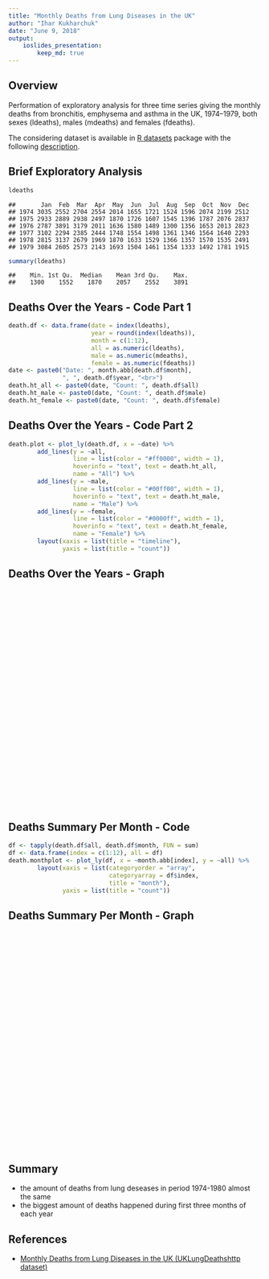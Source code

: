 ```yaml
---
title: "Monthly Deaths from Lung Diseases in the UK"
author: "Ihar Kukharchuk"
date: "June 9, 2018"
output:
    ioslides_presentation:
        keep_md: true
---
```




## Overview

Performation of exploratory analysis for three time series giving the monthly
deaths from bronchitis, emphysema and asthma in the UK, 1974–1979, both sexes
(ldeaths), males (mdeaths) and females (fdeaths).

The considering dataset is available in [R datasets][1] package with the
following [description][2].

[1]: http://stat.ethz.ch/R-manual/R-devel/library/datasets/html/00Index.html
[2]: http://stat.ethz.ch/R-manual/R-devel/library/datasets/html/UKLungDeaths.html

## Brief Exploratory Analysis


```r
ldeaths
```

```
##       Jan  Feb  Mar  Apr  May  Jun  Jul  Aug  Sep  Oct  Nov  Dec
## 1974 3035 2552 2704 2554 2014 1655 1721 1524 1596 2074 2199 2512
## 1975 2933 2889 2938 2497 1870 1726 1607 1545 1396 1787 2076 2837
## 1976 2787 3891 3179 2011 1636 1580 1489 1300 1356 1653 2013 2823
## 1977 3102 2294 2385 2444 1748 1554 1498 1361 1346 1564 1640 2293
## 1978 2815 3137 2679 1969 1870 1633 1529 1366 1357 1570 1535 2491
## 1979 3084 2605 2573 2143 1693 1504 1461 1354 1333 1492 1781 1915
```

```r
summary(ldeaths)
```

```
##    Min. 1st Qu.  Median    Mean 3rd Qu.    Max. 
##    1300    1552    1870    2057    2552    3891
```

## Deaths Over the Years - Code Part 1


```r
death.df <- data.frame(date = index(ldeaths),
                       year = round(index(ldeaths)),
                       month = c(1:12),
                       all = as.numeric(ldeaths),
                       male = as.numeric(mdeaths),
                       female = as.numeric(fdeaths))
date <- paste0("Date: ", month.abb[death.df$month],
               ", ", death.df$year, "<br>")
death.ht_all <- paste0(date, "Count: ", death.df$all)
death.ht_male <- paste0(date, "Count: ", death.df$male)
death.ht_female <- paste0(date, "Count: ", death.df$female)
```

## Deaths Over the Years - Code Part 2


```r
death.plot <- plot_ly(death.df, x = ~date) %>%
        add_lines(y = ~all,
                  line = list(color = "#ff0000", width = 1),
                  hoverinfo = "text", text = death.ht_all,
                  name = "All") %>%
        add_lines(y = ~male,
                  line = list(color = "#00ff00", width = 1),
                  hoverinfo = "text", text = death.ht_male,
                  name = "Male") %>%
        add_lines(y = ~female,
                  line = list(color = "#0000ff", width = 1),
                  hoverinfo = "text", text = death.ht_female,
                  name = "Female") %>%
        layout(xaxis = list(title = "timeline"),
               yaxis = list(title = "count"))
```

## Deaths Over the Years - Graph

<!--html_preserve--><div id="3ca21d80fb55" style="width:720px;height:432px;" class="plotly html-widget"></div>
<script type="application/json" data-for="3ca21d80fb55">{"x":{"visdat":{"3ca2b822301":["function () ","plotlyVisDat"]},"cur_data":"3ca2b822301","attrs":{"3ca2b822301":{"x":{},"alpha":1,"sizes":[10,100],"y":{},"type":"scatter","mode":"lines","line":{"color":"#ff0000","width":1},"hoverinfo":"text","text":["Date: Jan, 1974<br>Count: 3035","Date: Feb, 1974<br>Count: 2552","Date: Mar, 1974<br>Count: 2704","Date: Apr, 1974<br>Count: 2554","Date: May, 1974<br>Count: 2014","Date: Jun, 1974<br>Count: 1655","Date: Jul, 1974<br>Count: 1721","Date: Aug, 1975<br>Count: 1524","Date: Sep, 1975<br>Count: 1596","Date: Oct, 1975<br>Count: 2074","Date: Nov, 1975<br>Count: 2199","Date: Dec, 1975<br>Count: 2512","Date: Jan, 1975<br>Count: 2933","Date: Feb, 1975<br>Count: 2889","Date: Mar, 1975<br>Count: 2938","Date: Apr, 1975<br>Count: 2497","Date: May, 1975<br>Count: 1870","Date: Jun, 1975<br>Count: 1726","Date: Jul, 1976<br>Count: 1607","Date: Aug, 1976<br>Count: 1545","Date: Sep, 1976<br>Count: 1396","Date: Oct, 1976<br>Count: 1787","Date: Nov, 1976<br>Count: 2076","Date: Dec, 1976<br>Count: 2837","Date: Jan, 1976<br>Count: 2787","Date: Feb, 1976<br>Count: 3891","Date: Mar, 1976<br>Count: 3179","Date: Apr, 1976<br>Count: 2011","Date: May, 1976<br>Count: 1636","Date: Jun, 1976<br>Count: 1580","Date: Jul, 1976<br>Count: 1489","Date: Aug, 1977<br>Count: 1300","Date: Sep, 1977<br>Count: 1356","Date: Oct, 1977<br>Count: 1653","Date: Nov, 1977<br>Count: 2013","Date: Dec, 1977<br>Count: 2823","Date: Jan, 1977<br>Count: 3102","Date: Feb, 1977<br>Count: 2294","Date: Mar, 1977<br>Count: 2385","Date: Apr, 1977<br>Count: 2444","Date: May, 1977<br>Count: 1748","Date: Jun, 1977<br>Count: 1554","Date: Jul, 1978<br>Count: 1498","Date: Aug, 1978<br>Count: 1361","Date: Sep, 1978<br>Count: 1346","Date: Oct, 1978<br>Count: 1564","Date: Nov, 1978<br>Count: 1640","Date: Dec, 1978<br>Count: 2293","Date: Jan, 1978<br>Count: 2815","Date: Feb, 1978<br>Count: 3137","Date: Mar, 1978<br>Count: 2679","Date: Apr, 1978<br>Count: 1969","Date: May, 1978<br>Count: 1870","Date: Jun, 1978<br>Count: 1633","Date: Jul, 1978<br>Count: 1529","Date: Aug, 1979<br>Count: 1366","Date: Sep, 1979<br>Count: 1357","Date: Oct, 1979<br>Count: 1570","Date: Nov, 1979<br>Count: 1535","Date: Dec, 1979<br>Count: 2491","Date: Jan, 1979<br>Count: 3084","Date: Feb, 1979<br>Count: 2605","Date: Mar, 1979<br>Count: 2573","Date: Apr, 1979<br>Count: 2143","Date: May, 1979<br>Count: 1693","Date: Jun, 1979<br>Count: 1504","Date: Jul, 1980<br>Count: 1461","Date: Aug, 1980<br>Count: 1354","Date: Sep, 1980<br>Count: 1333","Date: Oct, 1980<br>Count: 1492","Date: Nov, 1980<br>Count: 1781","Date: Dec, 1980<br>Count: 1915"],"name":"All"},"3ca2b822301.1":{"x":{},"alpha":1,"sizes":[10,100],"y":{},"type":"scatter","mode":"lines","line":{"color":"#00ff00","width":1},"hoverinfo":"text","text":["Date: Jan, 1974<br>Count: 2134","Date: Feb, 1974<br>Count: 1863","Date: Mar, 1974<br>Count: 1877","Date: Apr, 1974<br>Count: 1877","Date: May, 1974<br>Count: 1492","Date: Jun, 1974<br>Count: 1249","Date: Jul, 1974<br>Count: 1280","Date: Aug, 1975<br>Count: 1131","Date: Sep, 1975<br>Count: 1209","Date: Oct, 1975<br>Count: 1492","Date: Nov, 1975<br>Count: 1621","Date: Dec, 1975<br>Count: 1846","Date: Jan, 1975<br>Count: 2103","Date: Feb, 1975<br>Count: 2137","Date: Mar, 1975<br>Count: 2153","Date: Apr, 1975<br>Count: 1833","Date: May, 1975<br>Count: 1403","Date: Jun, 1975<br>Count: 1288","Date: Jul, 1976<br>Count: 1186","Date: Aug, 1976<br>Count: 1133","Date: Sep, 1976<br>Count: 1053","Date: Oct, 1976<br>Count: 1347","Date: Nov, 1976<br>Count: 1545","Date: Dec, 1976<br>Count: 2066","Date: Jan, 1976<br>Count: 2020","Date: Feb, 1976<br>Count: 2750","Date: Mar, 1976<br>Count: 2283","Date: Apr, 1976<br>Count: 1479","Date: May, 1976<br>Count: 1189","Date: Jun, 1976<br>Count: 1160","Date: Jul, 1976<br>Count: 1113","Date: Aug, 1977<br>Count: 970","Date: Sep, 1977<br>Count: 999","Date: Oct, 1977<br>Count: 1208","Date: Nov, 1977<br>Count: 1467","Date: Dec, 1977<br>Count: 2059","Date: Jan, 1977<br>Count: 2240","Date: Feb, 1977<br>Count: 1634","Date: Mar, 1977<br>Count: 1722","Date: Apr, 1977<br>Count: 1801","Date: May, 1977<br>Count: 1246","Date: Jun, 1977<br>Count: 1162","Date: Jul, 1978<br>Count: 1087","Date: Aug, 1978<br>Count: 1013","Date: Sep, 1978<br>Count: 959","Date: Oct, 1978<br>Count: 1179","Date: Nov, 1978<br>Count: 1229","Date: Dec, 1978<br>Count: 1655","Date: Jan, 1978<br>Count: 2019","Date: Feb, 1978<br>Count: 2284","Date: Mar, 1978<br>Count: 1942","Date: Apr, 1978<br>Count: 1423","Date: May, 1978<br>Count: 1340","Date: Jun, 1978<br>Count: 1187","Date: Jul, 1978<br>Count: 1098","Date: Aug, 1979<br>Count: 1004","Date: Sep, 1979<br>Count: 970","Date: Oct, 1979<br>Count: 1140","Date: Nov, 1979<br>Count: 1110","Date: Dec, 1979<br>Count: 1812","Date: Jan, 1979<br>Count: 2263","Date: Feb, 1979<br>Count: 1820","Date: Mar, 1979<br>Count: 1846","Date: Apr, 1979<br>Count: 1531","Date: May, 1979<br>Count: 1215","Date: Jun, 1979<br>Count: 1075","Date: Jul, 1980<br>Count: 1056","Date: Aug, 1980<br>Count: 975","Date: Sep, 1980<br>Count: 940","Date: Oct, 1980<br>Count: 1081","Date: Nov, 1980<br>Count: 1294","Date: Dec, 1980<br>Count: 1341"],"name":"Male"},"3ca2b822301.2":{"x":{},"alpha":1,"sizes":[10,100],"y":{},"type":"scatter","mode":"lines","line":{"color":"#0000ff","width":1},"hoverinfo":"text","text":["Date: Jan, 1974<br>Count: 901","Date: Feb, 1974<br>Count: 689","Date: Mar, 1974<br>Count: 827","Date: Apr, 1974<br>Count: 677","Date: May, 1974<br>Count: 522","Date: Jun, 1974<br>Count: 406","Date: Jul, 1974<br>Count: 441","Date: Aug, 1975<br>Count: 393","Date: Sep, 1975<br>Count: 387","Date: Oct, 1975<br>Count: 582","Date: Nov, 1975<br>Count: 578","Date: Dec, 1975<br>Count: 666","Date: Jan, 1975<br>Count: 830","Date: Feb, 1975<br>Count: 752","Date: Mar, 1975<br>Count: 785","Date: Apr, 1975<br>Count: 664","Date: May, 1975<br>Count: 467","Date: Jun, 1975<br>Count: 438","Date: Jul, 1976<br>Count: 421","Date: Aug, 1976<br>Count: 412","Date: Sep, 1976<br>Count: 343","Date: Oct, 1976<br>Count: 440","Date: Nov, 1976<br>Count: 531","Date: Dec, 1976<br>Count: 771","Date: Jan, 1976<br>Count: 767","Date: Feb, 1976<br>Count: 1141","Date: Mar, 1976<br>Count: 896","Date: Apr, 1976<br>Count: 532","Date: May, 1976<br>Count: 447","Date: Jun, 1976<br>Count: 420","Date: Jul, 1976<br>Count: 376","Date: Aug, 1977<br>Count: 330","Date: Sep, 1977<br>Count: 357","Date: Oct, 1977<br>Count: 445","Date: Nov, 1977<br>Count: 546","Date: Dec, 1977<br>Count: 764","Date: Jan, 1977<br>Count: 862","Date: Feb, 1977<br>Count: 660","Date: Mar, 1977<br>Count: 663","Date: Apr, 1977<br>Count: 643","Date: May, 1977<br>Count: 502","Date: Jun, 1977<br>Count: 392","Date: Jul, 1978<br>Count: 411","Date: Aug, 1978<br>Count: 348","Date: Sep, 1978<br>Count: 387","Date: Oct, 1978<br>Count: 385","Date: Nov, 1978<br>Count: 411","Date: Dec, 1978<br>Count: 638","Date: Jan, 1978<br>Count: 796","Date: Feb, 1978<br>Count: 853","Date: Mar, 1978<br>Count: 737","Date: Apr, 1978<br>Count: 546","Date: May, 1978<br>Count: 530","Date: Jun, 1978<br>Count: 446","Date: Jul, 1978<br>Count: 431","Date: Aug, 1979<br>Count: 362","Date: Sep, 1979<br>Count: 387","Date: Oct, 1979<br>Count: 430","Date: Nov, 1979<br>Count: 425","Date: Dec, 1979<br>Count: 679","Date: Jan, 1979<br>Count: 821","Date: Feb, 1979<br>Count: 785","Date: Mar, 1979<br>Count: 727","Date: Apr, 1979<br>Count: 612","Date: May, 1979<br>Count: 478","Date: Jun, 1979<br>Count: 429","Date: Jul, 1980<br>Count: 405","Date: Aug, 1980<br>Count: 379","Date: Sep, 1980<br>Count: 393","Date: Oct, 1980<br>Count: 411","Date: Nov, 1980<br>Count: 487","Date: Dec, 1980<br>Count: 574"],"name":"Female"}},"layout":{"margin":{"b":40,"l":60,"t":25,"r":10},"xaxis":{"domain":[0,1],"title":"timeline"},"yaxis":{"domain":[0,1],"title":"count"},"hovermode":"closest","showlegend":true},"source":"A","config":{"modeBarButtonsToAdd":[{"name":"Collaborate","icon":{"width":1000,"ascent":500,"descent":-50,"path":"M487 375c7-10 9-23 5-36l-79-259c-3-12-11-23-22-31-11-8-22-12-35-12l-263 0c-15 0-29 5-43 15-13 10-23 23-28 37-5 13-5 25-1 37 0 0 0 3 1 7 1 5 1 8 1 11 0 2 0 4-1 6 0 3-1 5-1 6 1 2 2 4 3 6 1 2 2 4 4 6 2 3 4 5 5 7 5 7 9 16 13 26 4 10 7 19 9 26 0 2 0 5 0 9-1 4-1 6 0 8 0 2 2 5 4 8 3 3 5 5 5 7 4 6 8 15 12 26 4 11 7 19 7 26 1 1 0 4 0 9-1 4-1 7 0 8 1 2 3 5 6 8 4 4 6 6 6 7 4 5 8 13 13 24 4 11 7 20 7 28 1 1 0 4 0 7-1 3-1 6-1 7 0 2 1 4 3 6 1 1 3 4 5 6 2 3 3 5 5 6 1 2 3 5 4 9 2 3 3 7 5 10 1 3 2 6 4 10 2 4 4 7 6 9 2 3 4 5 7 7 3 2 7 3 11 3 3 0 8 0 13-1l0-1c7 2 12 2 14 2l218 0c14 0 25-5 32-16 8-10 10-23 6-37l-79-259c-7-22-13-37-20-43-7-7-19-10-37-10l-248 0c-5 0-9-2-11-5-2-3-2-7 0-12 4-13 18-20 41-20l264 0c5 0 10 2 16 5 5 3 8 6 10 11l85 282c2 5 2 10 2 17 7-3 13-7 17-13z m-304 0c-1-3-1-5 0-7 1-1 3-2 6-2l174 0c2 0 4 1 7 2 2 2 4 4 5 7l6 18c0 3 0 5-1 7-1 1-3 2-6 2l-173 0c-3 0-5-1-8-2-2-2-4-4-4-7z m-24-73c-1-3-1-5 0-7 2-2 3-2 6-2l174 0c2 0 5 0 7 2 3 2 4 4 5 7l6 18c1 2 0 5-1 6-1 2-3 3-5 3l-174 0c-3 0-5-1-7-3-3-1-4-4-5-6z"},"click":"function(gd) { \n        // is this being viewed in RStudio?\n        if (location.search == '?viewer_pane=1') {\n          alert('To learn about plotly for collaboration, visit:\\n https://cpsievert.github.io/plotly_book/plot-ly-for-collaboration.html');\n        } else {\n          window.open('https://cpsievert.github.io/plotly_book/plot-ly-for-collaboration.html', '_blank');\n        }\n      }"}],"cloud":false},"data":[{"x":[1974,1974.08333333333,1974.16666666667,1974.25,1974.33333333333,1974.41666666667,1974.5,1974.58333333333,1974.66666666667,1974.75,1974.83333333333,1974.91666666667,1975,1975.08333333333,1975.16666666667,1975.25,1975.33333333333,1975.41666666667,1975.5,1975.58333333333,1975.66666666667,1975.75,1975.83333333333,1975.91666666667,1976,1976.08333333333,1976.16666666667,1976.25,1976.33333333333,1976.41666666667,1976.5,1976.58333333333,1976.66666666667,1976.75,1976.83333333333,1976.91666666667,1977,1977.08333333333,1977.16666666667,1977.25,1977.33333333333,1977.41666666667,1977.5,1977.58333333333,1977.66666666667,1977.75,1977.83333333333,1977.91666666667,1978,1978.08333333333,1978.16666666667,1978.25,1978.33333333333,1978.41666666667,1978.5,1978.58333333333,1978.66666666667,1978.75,1978.83333333333,1978.91666666667,1979,1979.08333333333,1979.16666666667,1979.25,1979.33333333333,1979.41666666667,1979.5,1979.58333333333,1979.66666666667,1979.75,1979.83333333333,1979.91666666667],"y":[3035,2552,2704,2554,2014,1655,1721,1524,1596,2074,2199,2512,2933,2889,2938,2497,1870,1726,1607,1545,1396,1787,2076,2837,2787,3891,3179,2011,1636,1580,1489,1300,1356,1653,2013,2823,3102,2294,2385,2444,1748,1554,1498,1361,1346,1564,1640,2293,2815,3137,2679,1969,1870,1633,1529,1366,1357,1570,1535,2491,3084,2605,2573,2143,1693,1504,1461,1354,1333,1492,1781,1915],"type":"scatter","mode":"lines","line":{"fillcolor":"rgba(31,119,180,1)","color":"#ff0000","width":1},"hoverinfo":["text","text","text","text","text","text","text","text","text","text","text","text","text","text","text","text","text","text","text","text","text","text","text","text","text","text","text","text","text","text","text","text","text","text","text","text","text","text","text","text","text","text","text","text","text","text","text","text","text","text","text","text","text","text","text","text","text","text","text","text","text","text","text","text","text","text","text","text","text","text","text","text"],"text":["Date: Jan, 1974<br>Count: 3035","Date: Feb, 1974<br>Count: 2552","Date: Mar, 1974<br>Count: 2704","Date: Apr, 1974<br>Count: 2554","Date: May, 1974<br>Count: 2014","Date: Jun, 1974<br>Count: 1655","Date: Jul, 1974<br>Count: 1721","Date: Aug, 1975<br>Count: 1524","Date: Sep, 1975<br>Count: 1596","Date: Oct, 1975<br>Count: 2074","Date: Nov, 1975<br>Count: 2199","Date: Dec, 1975<br>Count: 2512","Date: Jan, 1975<br>Count: 2933","Date: Feb, 1975<br>Count: 2889","Date: Mar, 1975<br>Count: 2938","Date: Apr, 1975<br>Count: 2497","Date: May, 1975<br>Count: 1870","Date: Jun, 1975<br>Count: 1726","Date: Jul, 1976<br>Count: 1607","Date: Aug, 1976<br>Count: 1545","Date: Sep, 1976<br>Count: 1396","Date: Oct, 1976<br>Count: 1787","Date: Nov, 1976<br>Count: 2076","Date: Dec, 1976<br>Count: 2837","Date: Jan, 1976<br>Count: 2787","Date: Feb, 1976<br>Count: 3891","Date: Mar, 1976<br>Count: 3179","Date: Apr, 1976<br>Count: 2011","Date: May, 1976<br>Count: 1636","Date: Jun, 1976<br>Count: 1580","Date: Jul, 1976<br>Count: 1489","Date: Aug, 1977<br>Count: 1300","Date: Sep, 1977<br>Count: 1356","Date: Oct, 1977<br>Count: 1653","Date: Nov, 1977<br>Count: 2013","Date: Dec, 1977<br>Count: 2823","Date: Jan, 1977<br>Count: 3102","Date: Feb, 1977<br>Count: 2294","Date: Mar, 1977<br>Count: 2385","Date: Apr, 1977<br>Count: 2444","Date: May, 1977<br>Count: 1748","Date: Jun, 1977<br>Count: 1554","Date: Jul, 1978<br>Count: 1498","Date: Aug, 1978<br>Count: 1361","Date: Sep, 1978<br>Count: 1346","Date: Oct, 1978<br>Count: 1564","Date: Nov, 1978<br>Count: 1640","Date: Dec, 1978<br>Count: 2293","Date: Jan, 1978<br>Count: 2815","Date: Feb, 1978<br>Count: 3137","Date: Mar, 1978<br>Count: 2679","Date: Apr, 1978<br>Count: 1969","Date: May, 1978<br>Count: 1870","Date: Jun, 1978<br>Count: 1633","Date: Jul, 1978<br>Count: 1529","Date: Aug, 1979<br>Count: 1366","Date: Sep, 1979<br>Count: 1357","Date: Oct, 1979<br>Count: 1570","Date: Nov, 1979<br>Count: 1535","Date: Dec, 1979<br>Count: 2491","Date: Jan, 1979<br>Count: 3084","Date: Feb, 1979<br>Count: 2605","Date: Mar, 1979<br>Count: 2573","Date: Apr, 1979<br>Count: 2143","Date: May, 1979<br>Count: 1693","Date: Jun, 1979<br>Count: 1504","Date: Jul, 1980<br>Count: 1461","Date: Aug, 1980<br>Count: 1354","Date: Sep, 1980<br>Count: 1333","Date: Oct, 1980<br>Count: 1492","Date: Nov, 1980<br>Count: 1781","Date: Dec, 1980<br>Count: 1915"],"name":"All","xaxis":"x","yaxis":"y","frame":null},{"x":[1974,1974.08333333333,1974.16666666667,1974.25,1974.33333333333,1974.41666666667,1974.5,1974.58333333333,1974.66666666667,1974.75,1974.83333333333,1974.91666666667,1975,1975.08333333333,1975.16666666667,1975.25,1975.33333333333,1975.41666666667,1975.5,1975.58333333333,1975.66666666667,1975.75,1975.83333333333,1975.91666666667,1976,1976.08333333333,1976.16666666667,1976.25,1976.33333333333,1976.41666666667,1976.5,1976.58333333333,1976.66666666667,1976.75,1976.83333333333,1976.91666666667,1977,1977.08333333333,1977.16666666667,1977.25,1977.33333333333,1977.41666666667,1977.5,1977.58333333333,1977.66666666667,1977.75,1977.83333333333,1977.91666666667,1978,1978.08333333333,1978.16666666667,1978.25,1978.33333333333,1978.41666666667,1978.5,1978.58333333333,1978.66666666667,1978.75,1978.83333333333,1978.91666666667,1979,1979.08333333333,1979.16666666667,1979.25,1979.33333333333,1979.41666666667,1979.5,1979.58333333333,1979.66666666667,1979.75,1979.83333333333,1979.91666666667],"y":[2134,1863,1877,1877,1492,1249,1280,1131,1209,1492,1621,1846,2103,2137,2153,1833,1403,1288,1186,1133,1053,1347,1545,2066,2020,2750,2283,1479,1189,1160,1113,970,999,1208,1467,2059,2240,1634,1722,1801,1246,1162,1087,1013,959,1179,1229,1655,2019,2284,1942,1423,1340,1187,1098,1004,970,1140,1110,1812,2263,1820,1846,1531,1215,1075,1056,975,940,1081,1294,1341],"type":"scatter","mode":"lines","line":{"fillcolor":"rgba(255,127,14,1)","color":"#00ff00","width":1},"hoverinfo":["text","text","text","text","text","text","text","text","text","text","text","text","text","text","text","text","text","text","text","text","text","text","text","text","text","text","text","text","text","text","text","text","text","text","text","text","text","text","text","text","text","text","text","text","text","text","text","text","text","text","text","text","text","text","text","text","text","text","text","text","text","text","text","text","text","text","text","text","text","text","text","text"],"text":["Date: Jan, 1974<br>Count: 2134","Date: Feb, 1974<br>Count: 1863","Date: Mar, 1974<br>Count: 1877","Date: Apr, 1974<br>Count: 1877","Date: May, 1974<br>Count: 1492","Date: Jun, 1974<br>Count: 1249","Date: Jul, 1974<br>Count: 1280","Date: Aug, 1975<br>Count: 1131","Date: Sep, 1975<br>Count: 1209","Date: Oct, 1975<br>Count: 1492","Date: Nov, 1975<br>Count: 1621","Date: Dec, 1975<br>Count: 1846","Date: Jan, 1975<br>Count: 2103","Date: Feb, 1975<br>Count: 2137","Date: Mar, 1975<br>Count: 2153","Date: Apr, 1975<br>Count: 1833","Date: May, 1975<br>Count: 1403","Date: Jun, 1975<br>Count: 1288","Date: Jul, 1976<br>Count: 1186","Date: Aug, 1976<br>Count: 1133","Date: Sep, 1976<br>Count: 1053","Date: Oct, 1976<br>Count: 1347","Date: Nov, 1976<br>Count: 1545","Date: Dec, 1976<br>Count: 2066","Date: Jan, 1976<br>Count: 2020","Date: Feb, 1976<br>Count: 2750","Date: Mar, 1976<br>Count: 2283","Date: Apr, 1976<br>Count: 1479","Date: May, 1976<br>Count: 1189","Date: Jun, 1976<br>Count: 1160","Date: Jul, 1976<br>Count: 1113","Date: Aug, 1977<br>Count: 970","Date: Sep, 1977<br>Count: 999","Date: Oct, 1977<br>Count: 1208","Date: Nov, 1977<br>Count: 1467","Date: Dec, 1977<br>Count: 2059","Date: Jan, 1977<br>Count: 2240","Date: Feb, 1977<br>Count: 1634","Date: Mar, 1977<br>Count: 1722","Date: Apr, 1977<br>Count: 1801","Date: May, 1977<br>Count: 1246","Date: Jun, 1977<br>Count: 1162","Date: Jul, 1978<br>Count: 1087","Date: Aug, 1978<br>Count: 1013","Date: Sep, 1978<br>Count: 959","Date: Oct, 1978<br>Count: 1179","Date: Nov, 1978<br>Count: 1229","Date: Dec, 1978<br>Count: 1655","Date: Jan, 1978<br>Count: 2019","Date: Feb, 1978<br>Count: 2284","Date: Mar, 1978<br>Count: 1942","Date: Apr, 1978<br>Count: 1423","Date: May, 1978<br>Count: 1340","Date: Jun, 1978<br>Count: 1187","Date: Jul, 1978<br>Count: 1098","Date: Aug, 1979<br>Count: 1004","Date: Sep, 1979<br>Count: 970","Date: Oct, 1979<br>Count: 1140","Date: Nov, 1979<br>Count: 1110","Date: Dec, 1979<br>Count: 1812","Date: Jan, 1979<br>Count: 2263","Date: Feb, 1979<br>Count: 1820","Date: Mar, 1979<br>Count: 1846","Date: Apr, 1979<br>Count: 1531","Date: May, 1979<br>Count: 1215","Date: Jun, 1979<br>Count: 1075","Date: Jul, 1980<br>Count: 1056","Date: Aug, 1980<br>Count: 975","Date: Sep, 1980<br>Count: 940","Date: Oct, 1980<br>Count: 1081","Date: Nov, 1980<br>Count: 1294","Date: Dec, 1980<br>Count: 1341"],"name":"Male","xaxis":"x","yaxis":"y","frame":null},{"x":[1974,1974.08333333333,1974.16666666667,1974.25,1974.33333333333,1974.41666666667,1974.5,1974.58333333333,1974.66666666667,1974.75,1974.83333333333,1974.91666666667,1975,1975.08333333333,1975.16666666667,1975.25,1975.33333333333,1975.41666666667,1975.5,1975.58333333333,1975.66666666667,1975.75,1975.83333333333,1975.91666666667,1976,1976.08333333333,1976.16666666667,1976.25,1976.33333333333,1976.41666666667,1976.5,1976.58333333333,1976.66666666667,1976.75,1976.83333333333,1976.91666666667,1977,1977.08333333333,1977.16666666667,1977.25,1977.33333333333,1977.41666666667,1977.5,1977.58333333333,1977.66666666667,1977.75,1977.83333333333,1977.91666666667,1978,1978.08333333333,1978.16666666667,1978.25,1978.33333333333,1978.41666666667,1978.5,1978.58333333333,1978.66666666667,1978.75,1978.83333333333,1978.91666666667,1979,1979.08333333333,1979.16666666667,1979.25,1979.33333333333,1979.41666666667,1979.5,1979.58333333333,1979.66666666667,1979.75,1979.83333333333,1979.91666666667],"y":[901,689,827,677,522,406,441,393,387,582,578,666,830,752,785,664,467,438,421,412,343,440,531,771,767,1141,896,532,447,420,376,330,357,445,546,764,862,660,663,643,502,392,411,348,387,385,411,638,796,853,737,546,530,446,431,362,387,430,425,679,821,785,727,612,478,429,405,379,393,411,487,574],"type":"scatter","mode":"lines","line":{"fillcolor":"rgba(44,160,44,1)","color":"#0000ff","width":1},"hoverinfo":["text","text","text","text","text","text","text","text","text","text","text","text","text","text","text","text","text","text","text","text","text","text","text","text","text","text","text","text","text","text","text","text","text","text","text","text","text","text","text","text","text","text","text","text","text","text","text","text","text","text","text","text","text","text","text","text","text","text","text","text","text","text","text","text","text","text","text","text","text","text","text","text"],"text":["Date: Jan, 1974<br>Count: 901","Date: Feb, 1974<br>Count: 689","Date: Mar, 1974<br>Count: 827","Date: Apr, 1974<br>Count: 677","Date: May, 1974<br>Count: 522","Date: Jun, 1974<br>Count: 406","Date: Jul, 1974<br>Count: 441","Date: Aug, 1975<br>Count: 393","Date: Sep, 1975<br>Count: 387","Date: Oct, 1975<br>Count: 582","Date: Nov, 1975<br>Count: 578","Date: Dec, 1975<br>Count: 666","Date: Jan, 1975<br>Count: 830","Date: Feb, 1975<br>Count: 752","Date: Mar, 1975<br>Count: 785","Date: Apr, 1975<br>Count: 664","Date: May, 1975<br>Count: 467","Date: Jun, 1975<br>Count: 438","Date: Jul, 1976<br>Count: 421","Date: Aug, 1976<br>Count: 412","Date: Sep, 1976<br>Count: 343","Date: Oct, 1976<br>Count: 440","Date: Nov, 1976<br>Count: 531","Date: Dec, 1976<br>Count: 771","Date: Jan, 1976<br>Count: 767","Date: Feb, 1976<br>Count: 1141","Date: Mar, 1976<br>Count: 896","Date: Apr, 1976<br>Count: 532","Date: May, 1976<br>Count: 447","Date: Jun, 1976<br>Count: 420","Date: Jul, 1976<br>Count: 376","Date: Aug, 1977<br>Count: 330","Date: Sep, 1977<br>Count: 357","Date: Oct, 1977<br>Count: 445","Date: Nov, 1977<br>Count: 546","Date: Dec, 1977<br>Count: 764","Date: Jan, 1977<br>Count: 862","Date: Feb, 1977<br>Count: 660","Date: Mar, 1977<br>Count: 663","Date: Apr, 1977<br>Count: 643","Date: May, 1977<br>Count: 502","Date: Jun, 1977<br>Count: 392","Date: Jul, 1978<br>Count: 411","Date: Aug, 1978<br>Count: 348","Date: Sep, 1978<br>Count: 387","Date: Oct, 1978<br>Count: 385","Date: Nov, 1978<br>Count: 411","Date: Dec, 1978<br>Count: 638","Date: Jan, 1978<br>Count: 796","Date: Feb, 1978<br>Count: 853","Date: Mar, 1978<br>Count: 737","Date: Apr, 1978<br>Count: 546","Date: May, 1978<br>Count: 530","Date: Jun, 1978<br>Count: 446","Date: Jul, 1978<br>Count: 431","Date: Aug, 1979<br>Count: 362","Date: Sep, 1979<br>Count: 387","Date: Oct, 1979<br>Count: 430","Date: Nov, 1979<br>Count: 425","Date: Dec, 1979<br>Count: 679","Date: Jan, 1979<br>Count: 821","Date: Feb, 1979<br>Count: 785","Date: Mar, 1979<br>Count: 727","Date: Apr, 1979<br>Count: 612","Date: May, 1979<br>Count: 478","Date: Jun, 1979<br>Count: 429","Date: Jul, 1980<br>Count: 405","Date: Aug, 1980<br>Count: 379","Date: Sep, 1980<br>Count: 393","Date: Oct, 1980<br>Count: 411","Date: Nov, 1980<br>Count: 487","Date: Dec, 1980<br>Count: 574"],"name":"Female","xaxis":"x","yaxis":"y","frame":null}],"highlight":{"on":"plotly_click","persistent":false,"dynamic":false,"selectize":false,"opacityDim":0.2,"selected":{"opacity":1}},"base_url":"https://plot.ly"},"evals":["config.modeBarButtonsToAdd.0.click"],"jsHooks":{"render":[{"code":"function(el, x) { var ctConfig = crosstalk.var('plotlyCrosstalkOpts').set({\"on\":\"plotly_click\",\"persistent\":false,\"dynamic\":false,\"selectize\":false,\"opacityDim\":0.2,\"selected\":{\"opacity\":1}}); }","data":null}]}}</script><!--/html_preserve-->

## Deaths Summary Per Month - Code


```r
df <- tapply(death.df$all, death.df$month, FUN = sum)
df <- data.frame(index = c(1:12), all = df)
death.monthplot <- plot_ly(df, x = ~month.abb[index], y = ~all) %>%
        layout(xaxis = list(categoryorder = "array",
                            categoryarray = df$index,
                            title = "month"),
               yaxis = list(title = "count"))
```

## Deaths Summary Per Month - Graph

<!--html_preserve--><div id="3ca25b60c3e7" style="width:720px;height:432px;" class="plotly html-widget"></div>
<script type="application/json" data-for="3ca25b60c3e7">{"x":{"visdat":{"3ca26abad452":["function () ","plotlyVisDat"]},"cur_data":"3ca26abad452","attrs":{"3ca26abad452":{"x":{},"y":{},"alpha":1,"sizes":[10,100]}},"layout":{"margin":{"b":40,"l":60,"t":25,"r":10},"xaxis":{"domain":[0,1],"categoryorder":"array","categoryarray":[1,2,3,4,5,6,7,8,9,10,11,12],"title":"month","type":"category"},"yaxis":{"domain":[0,1],"title":"count"},"hovermode":"closest","showlegend":false},"source":"A","config":{"modeBarButtonsToAdd":[{"name":"Collaborate","icon":{"width":1000,"ascent":500,"descent":-50,"path":"M487 375c7-10 9-23 5-36l-79-259c-3-12-11-23-22-31-11-8-22-12-35-12l-263 0c-15 0-29 5-43 15-13 10-23 23-28 37-5 13-5 25-1 37 0 0 0 3 1 7 1 5 1 8 1 11 0 2 0 4-1 6 0 3-1 5-1 6 1 2 2 4 3 6 1 2 2 4 4 6 2 3 4 5 5 7 5 7 9 16 13 26 4 10 7 19 9 26 0 2 0 5 0 9-1 4-1 6 0 8 0 2 2 5 4 8 3 3 5 5 5 7 4 6 8 15 12 26 4 11 7 19 7 26 1 1 0 4 0 9-1 4-1 7 0 8 1 2 3 5 6 8 4 4 6 6 6 7 4 5 8 13 13 24 4 11 7 20 7 28 1 1 0 4 0 7-1 3-1 6-1 7 0 2 1 4 3 6 1 1 3 4 5 6 2 3 3 5 5 6 1 2 3 5 4 9 2 3 3 7 5 10 1 3 2 6 4 10 2 4 4 7 6 9 2 3 4 5 7 7 3 2 7 3 11 3 3 0 8 0 13-1l0-1c7 2 12 2 14 2l218 0c14 0 25-5 32-16 8-10 10-23 6-37l-79-259c-7-22-13-37-20-43-7-7-19-10-37-10l-248 0c-5 0-9-2-11-5-2-3-2-7 0-12 4-13 18-20 41-20l264 0c5 0 10 2 16 5 5 3 8 6 10 11l85 282c2 5 2 10 2 17 7-3 13-7 17-13z m-304 0c-1-3-1-5 0-7 1-1 3-2 6-2l174 0c2 0 4 1 7 2 2 2 4 4 5 7l6 18c0 3 0 5-1 7-1 1-3 2-6 2l-173 0c-3 0-5-1-8-2-2-2-4-4-4-7z m-24-73c-1-3-1-5 0-7 2-2 3-2 6-2l174 0c2 0 5 0 7 2 3 2 4 4 5 7l6 18c1 2 0 5-1 6-1 2-3 3-5 3l-174 0c-3 0-5-1-7-3-3-1-4-4-5-6z"},"click":"function(gd) { \n        // is this being viewed in RStudio?\n        if (location.search == '?viewer_pane=1') {\n          alert('To learn about plotly for collaboration, visit:\\n https://cpsievert.github.io/plotly_book/plot-ly-for-collaboration.html');\n        } else {\n          window.open('https://cpsievert.github.io/plotly_book/plot-ly-for-collaboration.html', '_blank');\n        }\n      }"}],"cloud":false},"data":[{"x":["Jan","Feb","Mar","Apr","May","Jun","Jul","Aug","Sep","Oct","Nov","Dec"],"y":[17756,17368,16458,13618,10831,9652,9305,8450,8384,10140,11244,14871],"type":"bar","marker":{"fillcolor":"rgba(31,119,180,1)","color":"rgba(31,119,180,1)","line":{"color":"transparent"}},"xaxis":"x","yaxis":"y","frame":null}],"highlight":{"on":"plotly_click","persistent":false,"dynamic":false,"selectize":false,"opacityDim":0.2,"selected":{"opacity":1}},"base_url":"https://plot.ly"},"evals":["config.modeBarButtonsToAdd.0.click"],"jsHooks":{"render":[{"code":"function(el, x) { var ctConfig = crosstalk.var('plotlyCrosstalkOpts').set({\"on\":\"plotly_click\",\"persistent\":false,\"dynamic\":false,\"selectize\":false,\"opacityDim\":0.2,\"selected\":{\"opacity\":1}}); }","data":null}]}}</script><!--/html_preserve-->

## Summary

- the amount of deaths from lung deseases in period 1974-1980 almost the same
- the biggest amount of deaths happened during first three months of each year

## References

* [Monthly Deaths from Lung Diseases in the UK (UKLungDeathshttp dataset)][3]

[3]: http://stat.ethz.ch/R-manual/R-devel/library/datasets/html/UKLungDeaths.html
